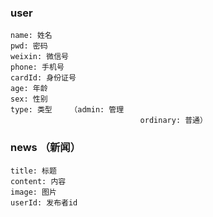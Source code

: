 ### user
    name: 姓名
    pwd: 密码
    weixin: 微信号
    phone: 手机号
    cardId: 身份证号
    age: 年龄
    sex: 性别
    type: 类型    （admin: 管理  
                                 ordinary: 普通）


### news （新闻）
    title: 标题
    content: 内容
    image: 图片
    userId: 发布者id
